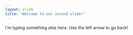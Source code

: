 ```yaml
---
layout: slide
title: "Welcome to our second slide!"
---
```

I'm typing something else here.
Use the left arrow to go back!
